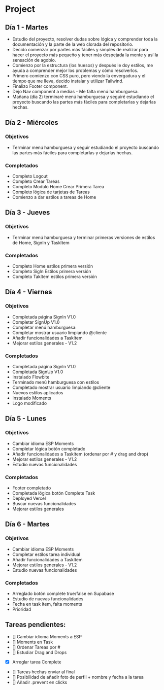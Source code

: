 # Project

## Día 1 - Martes

- Estudio del proyecto, resolver dudas sobre lógica y comprender toda la documentación y la parte de la web clorada del repositorio.
- Decido comenzar por partes más fáciles y simples de realizar para hacer el proyecto más pequeño y tener más despejada la mente y así la sensación de agobio.
- Comienzo por la estructura (los huesos) y después le doy estilos, me ayuda a comprender mejor los problemas y cómo resolverlos.
- Primero comienzo con CSS puro, pero viendo la envergadura y el tiempo que me lleva, decido instalar y utilizar Tailwind.
- Finalizo Footer component.
- Dejo Nav component a medias - Me falta menú hamburguesa.
- Mañana (día 2) terminaré menú hamburguesa y seguiré estudiando el proyecto buscando las partes más fáciles para completarlas y dejarlas hechas.

## Día 2 - Miércoles

### Objetivos

- Terminar menú hamburguesa y seguir estudiando el proyecto buscando las partes más fáciles para completarlas y dejarlas hechas.

### Completados

- Completo Logout
- Completo Crear Tareas
- Completo Modulo Home Crear Primera Tarea
- Completo lógica de tarjetas de Tareas
- Comienzo a dar estilos a tareas de Home

## Día 3 - Jueves

### Objetivos

- Terminar menú hamburguesa y terminar primeras versiones de estilos de Home, SignIn y TaskItem

### Completados

- Completo Home estilos primera versión
- Completo SigIn Estilos primera versión
- Completo TakItem estilos primera versión

## Día 4 - Viernes

### Objetivos

- Completada página SignIn V1.0
- Completar SignUp V1.0
- Completar menú hamburguesa
- Completar mostrar usuario limpiando @cliente
- Añadir funcionalidades a TaskItem
- Mejorar estilos generales - V1.2

### Completados

- Completada página SignIn V1.0
- Completada SignUp V1.0
- Instalado Flowbite
- Terminado menú hamburguesa con estilos
- Completado mostrar usuario limpiando @cliente
- Nuevos estilos aplicados
- Instalado Moments
- Logo modificado

## Día 5 - Lunes

### Objetivos

- Cambiar idioma ESP Moments
- Completar lógica botón completado
- Añadir funcionalidades a TaskItem (ordenar por # y drag and drop)
- Mejorar estilos generales - V1.2
- Estudio nuevas funcionalidades

### Completados

- Footer completado
- Completada lógica botón Complete Task
- Deployed Vercel
- Buscar nuevas funcionalidades
- Mejorar estilos generales

## Día 6 - Martes

### Objetivos

- Cambiar idioma ESP Moments
- Completar estilos tarea individual
- Añadir funcionalidades a TaskItem
- Mejorar estilos generales - V1.2
- Estudio nuevas funcionalidades

### Completados

- Arreglado botón complete true/false en Supabase
- Estudio de nuevas funcionalidades
- Fecha en task item, falta moments
- Prioridad

## Tareas pendientes:

- [] Cambiar idioma Moments a ESP
- [] Moments en Task
- [] Ordenar Tareas por #
- [] Estudiar Drag and Drops
- [x] Arreglar tarea Complete
- [] Tareas hechas enviar al final
- [] Posibilidad de añadir foto de perfil + nombre y fecha a la tarea
- [] Añadir .prevent en clicks
